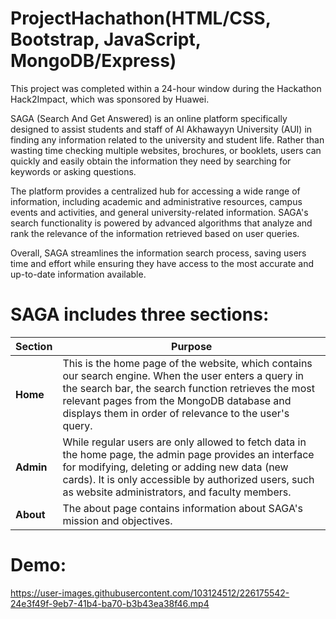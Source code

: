 # ProjectHachathon(HTML/CSS, Bootstrap, JavaScript, MongoDB/Express)

This project was completed within a 24-hour window during the Hackathon Hack2Impact, which was sponsored by Huawei.

SAGA (Search And Get Answered) is an online platform specifically designed to assist students and staff of Al Akhawayyn University (AUI) in finding any information related to the university and student life. Rather than wasting time checking multiple websites, brochures, or booklets, users can quickly and easily obtain the information they need by searching for keywords or asking questions.

The platform provides a centralized hub for accessing a wide range of information, including academic and administrative resources, campus events and activities, and general university-related information. SAGA's search functionality is powered by advanced algorithms that analyze and rank the relevance of the information retrieved based on user queries.

Overall, SAGA streamlines the information search process, saving users time and effort while ensuring they have access to the most accurate and up-to-date information available.

# SAGA includes three sections:
| Section | Purpose |
|---------------------|----------|
| **Home** | This is the home page of the website, which contains our search engine. When the user enters a query in the search bar, the search function retrieves the most relevant pages from the MongoDB database and displays them in order of relevance to the user's query. |
| **Admin** | While regular users are only allowed to fetch data in the home page, the admin page provides an interface for modifying, deleting or adding new data (new cards). It is only accessible by authorized users, such as website administrators, and faculty members. |
| **About** | The about page contains information about SAGA's mission and objectives. |

# Demo:

https://user-images.githubusercontent.com/103124512/226175542-24e3f49f-9eb7-41b4-ba70-b3b43ea38f46.mp4

